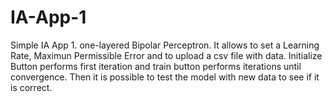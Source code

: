 # IA-App-1
Simple IA App 1. one-layered Bipolar Perceptron. It allows to set a Learning Rate, Maximun Permissible Error and to upload a csv file with data. Initialize Button performs first iteration and train button performs iterations until convergence. Then it is possible to test the model with new data to see if it is correct.
